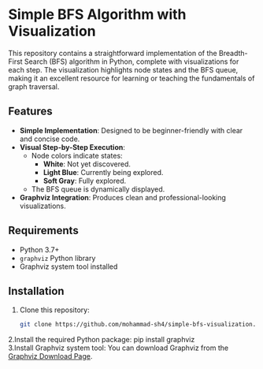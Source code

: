 # Simple BFS Algorithm with Visualization

This repository contains a straightforward implementation of the Breadth-First Search (BFS) algorithm in Python, complete with visualizations for each step. The visualization highlights node states and the BFS queue, making it an excellent resource for learning or teaching the fundamentals of graph traversal.

## Features
- **Simple Implementation**: Designed to be beginner-friendly with clear and concise code.
- **Visual Step-by-Step Execution**: 
  - Node colors indicate states:
    - **White**: Not yet discovered.
    - **Light Blue**: Currently being explored.
    - **Soft Gray**: Fully explored.
  - The BFS queue is dynamically displayed.
- **Graphviz Integration**: Produces clean and professional-looking visualizations.

## Requirements
- Python 3.7+
- `graphviz` Python library
- Graphviz system tool installed

## Installation
1. Clone this repository:
   ```bash
   git clone https://github.com/mohammad-sh4/simple-bfs-visualization.git
2.Install the required Python package:
 pip install graphviz   
 3.Install Graphviz system tool:
  You can download Graphviz from the [Graphviz Download Page](https://graphviz.org/download/).

